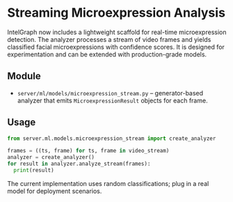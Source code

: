 # Streaming Microexpression Analysis

IntelGraph now includes a lightweight scaffold for real-time microexpression detection.
The analyzer processes a stream of video frames and yields classified facial microexpressions
with confidence scores. It is designed for experimentation and can be extended with
production-grade models.

## Module

- `server/ml/models/microexpression_stream.py` – generator-based analyzer that emits
  `MicroexpressionResult` objects for each frame.

## Usage

```python
from server.ml.models.microexpression_stream import create_analyzer

frames = ((ts, frame) for ts, frame in video_stream)
analyzer = create_analyzer()
for result in analyzer.analyze_stream(frames):
  print(result)
```

The current implementation uses random classifications; plug in a real model
for deployment scenarios.
